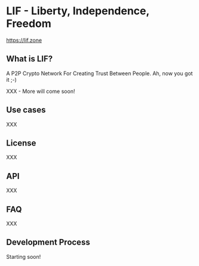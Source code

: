 LIF - Liberty, Independence, Freedom
====================================
https://lif.zone

What is LIF?
------------
A P2P Crypto Network For Creating Trust Between People. 
Ah, now you got it ;-)

XXX - More will come soon!

Use cases
---------
XXX

License
-------
XXX

API
---
XXX

FAQ
---
XXX

Development Process
-------------------
Starting soon! 
